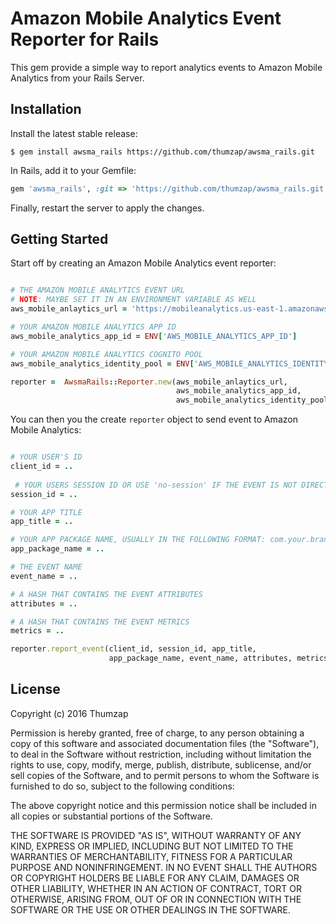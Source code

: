 # Amazon Mobile Analytics Event Reporter for Rails

This gem provide a simple way to report analytics events to Amazon Mobile Analytics from your Rails Server.

## Installation

Install the latest stable release:

```
$ gem install awsma_rails https://github.com/thumzap/awsma_rails.git
```

In Rails, add it to your Gemfile:

```ruby
gem 'awsma_rails', :git => 'https://github.com/thumzap/awsma_rails.git'
```

Finally, restart the server to apply the changes.


## Getting Started

Start off by creating an Amazon Mobile Analytics event reporter:

```ruby

# THE AMAZON MOBILE ANALYTICS EVENT URL
# NOTE: MAYBE SET IT IN AN ENVIRONMENT VARIABLE AS WELL
aws_mobile_anlaytics_url = 'https://mobileanalytics.us-east-1.amazonaws.com/2014-06-05/events' 

# YOUR AMAZON MOBILE ANALYTICS APP ID
aws_mobile_analytics_app_id = ENV['AWS_MOBILE_ANALYTICS_APP_ID']

# YOUR AMAZON MOBILE ANALYTICS COGNITO POOL
aws_mobile_analytics_identity_pool = ENV['AWS_MOBILE_ANALYTICS_IDENTITY_POOL_ID'] 

reporter =  AwsmaRails::Reporter.new(aws_mobile_anlaytics_url, 
                                     aws_mobile_analytics_app_id, 
                                     aws_mobile_analytics_identity_pool)
```

You can then you the create `reporter` object to send event to Amazon Mobile Analytics:

```ruby

# YOUR USER'S ID
client_id = .. 
 
 # YOUR USERS SESSION ID OR USE 'no-session' IF THE EVENT IS NOT DIRECTLY RELATED TO ANY SESSION (FOR EXAMPLE: A PUSH NOTIFICATION)
session_id = .. 

# YOUR APP TITLE
app_title = .. 

# YOUR APP PACKAGE NAME, USUALLY IN THE FOLLOWING FORMAT: com.your.brand.name
app_package_name = .. 

# THE EVENT NAME
event_name = .. 

# A HASH THAT CONTAINS THE EVENT ATTRIBUTES
attributes = .. 

# A HASH THAT CONTAINS THE EVENT METRICS
metrics = .. 

reporter.report_event(client_id, session_id, app_title, 
                      app_package_name, event_name, attributes, metrics)
```

## License

Copyright (c) 2016 Thumzap

Permission is hereby granted, free of charge, to any person obtaining
a copy of this software and associated documentation files (the
"Software"), to deal in the Software without restriction, including
without limitation the rights to use, copy, modify, merge, publish,
distribute, sublicense, and/or sell copies of the Software, and to
permit persons to whom the Software is furnished to do so, subject to
the following conditions:

The above copyright notice and this permission notice shall be
included in all copies or substantial portions of the Software.

THE SOFTWARE IS PROVIDED "AS IS", WITHOUT WARRANTY OF ANY KIND,
EXPRESS OR IMPLIED, INCLUDING BUT NOT LIMITED TO THE WARRANTIES OF
MERCHANTABILITY, FITNESS FOR A PARTICULAR PURPOSE AND
NONINFRINGEMENT. IN NO EVENT SHALL THE AUTHORS OR COPYRIGHT HOLDERS BE
LIABLE FOR ANY CLAIM, DAMAGES OR OTHER LIABILITY, WHETHER IN AN ACTION
OF CONTRACT, TORT OR OTHERWISE, ARISING FROM, OUT OF OR IN CONNECTION
WITH THE SOFTWARE OR THE USE OR OTHER DEALINGS IN THE SOFTWARE.